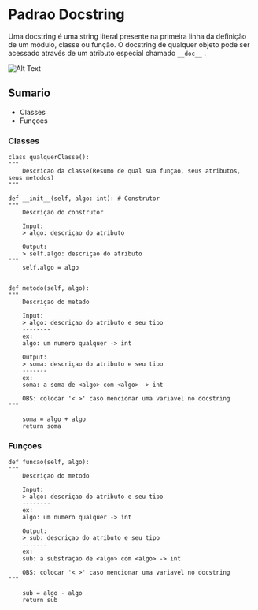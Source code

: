 # Padrao Docstring
Uma docstring é uma string literal presente na primeira linha da definição de um módulo, classe ou função. O docstring de qualquer objeto pode ser acessado através de um atributo especial chamado `__doc__` .

![Alt Text](https://media.giphy.com/media/PiQejEf31116URju4V/source.gif)

## Sumario
- Classes
- Funçoes

### Classes
```
class qualquerClasse():
"""
    Descricao da classe(Resumo de qual sua funçao, seus atributos, seus metodos)   
"""

def __init__(self, algo: int): # Construtor
"""
    Descriçao do construtor

    Input:
    > algo: descriçao do atributo

    Output:
    > self.algo: descriçao do atributo
"""
    self.algo = algo


def metodo(self, algo):
"""
    Descriçao do metado

    Input:
    > algo: descriçao do atributo e seu tipo
    --------
    ex:
    algo: um numero qualquer -> int

    Output:
    > soma: descriçao do atributo e seu tipo
    -------
    ex:
    soma: a soma de <algo> com <algo> -> int
    
    OBS: colocar '< >' caso mencionar uma variavel no docstring
"""

    soma = algo + algo
    return soma

```

### Funçoes
```
def funcao(self, algo):
"""
    Descriçao do metodo

    Input:
    > algo: descriçao do atributo e seu tipo
    --------
    ex:
    algo: um numero qualquer -> int

    Output:
    > sub: descriçao do atributo e seu tipo
    -------
    ex:
    sub: a substraçao de <algo> com <algo> -> int

    OBS: colocar '< >' caso mencionar uma variavel no docstring
"""

    sub = algo - algo
    return sub
```